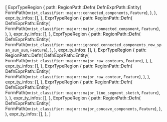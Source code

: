 [
    ExprTypeRegion {
        path: RegionPath::Defn(
            DefnExprPath::Entity(
                FormPath(`mnist_classifier::major::connected_components`, `Feature`),
            ),
        ),
        expr_ty_infos: [],
    },
    ExprTypeRegion {
        path: RegionPath::Defn(
            DefnExprPath::Entity(
                FormPath(`mnist_classifier::major::major_connected_component`, `Feature`),
            ),
        ),
        expr_ty_infos: [],
    },
    ExprTypeRegion {
        path: RegionPath::Defn(
            DefnExprPath::Entity(
                FormPath(`mnist_classifier::major::ignored_connected_components_row_span_sum_sum`, `Feature`),
            ),
        ),
        expr_ty_infos: [],
    },
    ExprTypeRegion {
        path: RegionPath::Defn(
            DefnExprPath::Entity(
                FormPath(`mnist_classifier::major::major_raw_contours`, `Feature`),
            ),
        ),
        expr_ty_infos: [],
    },
    ExprTypeRegion {
        path: RegionPath::Defn(
            DefnExprPath::Entity(
                FormPath(`mnist_classifier::major::major_raw_contour`, `Feature`),
            ),
        ),
        expr_ty_infos: [],
    },
    ExprTypeRegion {
        path: RegionPath::Defn(
            DefnExprPath::Entity(
                FormPath(`mnist_classifier::major::major_line_segment_sketch`, `Feature`),
            ),
        ),
        expr_ty_infos: [],
    },
    ExprTypeRegion {
        path: RegionPath::Defn(
            DefnExprPath::Entity(
                FormPath(`mnist_classifier::major::major_concave_components`, `Feature`),
            ),
        ),
        expr_ty_infos: [],
    },
]